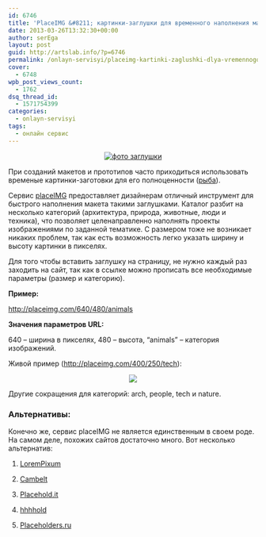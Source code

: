 ```yaml
---
id: 6746
title: 'PlaceIMG &#8211; картинки-заглушки для временного наполнения макетов'
date: 2013-03-26T13:32:30+00:00
author: serEga
layout: post
guid: http://artslab.info/?p=6746
permalink: /onlayn-servisyi/placeimg-kartinki-zaglushki-dlya-vremennogo-napolneniya-maketov/
cover:
  - 6748
wpb_post_views_count:
  - 1762
dsq_thread_id:
  - 1571754399
categories:
  - onlayn-servisyi
tags:
  - онлайн сервис
---
```

<center>
  <a href="http://googledrive.com/host/0B9lHVSSSdxdxd0hjdUdmRzY3Tjg/riba_dlya_maketa.jpg"><img src="http://googledrive.com/host/0B9lHVSSSdxdxd0hjdUdmRzY3Tjg/riba_dlya_maketa-300x188.jpg" alt="фото заглушки" class="aligncenter size-medium wp-image-6747" srcset="http://googledrive.com/host/0B9lHVSSSdxdxd0hjdUdmRzY3Tjg/riba_dlya_maketa-300x188.jpg 300w, http://googledrive.com/host/0B9lHVSSSdxdxd0hjdUdmRzY3Tjg/riba_dlya_maketa.jpg 925w" sizes="(max-width: 300px) 100vw, 300px" /></a>
</center>

При созданий макетов и прототипов часто приходиться использовать временые картинки-заготовки для его полноценности (<a href="ru.wikipedia.org/wiki/Рыба_(заготовка)" target="">рыба</a>).

Сервис <a href="http://placeimg.com/" target="_blank">placeIMG</a> предоставляет дизайнерам отличный инструмент для быстрого наполнения макета такими заглушками. Каталог разбит на несколько категорий (архитектура, природа, животные, люди и техника), что позволяет целенаправленно наполнять проекты изображениями по заданной тематике. С размером тоже не возникает никаких проблем, так как есть возможность легко указать ширину и высоту картинки в пикселях.

<!--more-->

Для того чтобы вставить заглушку на страницу, не нужно каждый раз заходить на сайт, так как в ссылке можно прописать все необходимые параметры (размер и категорию).

**Пример:**

http://placeimg.com/640/480/animals

**Значения параметров URL:**

640 &#8211; ширина в пикселях, 480 &#8211; высота, &#8220;animals&#8221; &#8211; категория изображений.

Живой пример (http://placeimg.com/400/250/tech):

<center>
  <img src="http://placeimg.com/400/250/tech" />
</center>

Другие сокращения для категорий: arch, people, tech и nature.

### Альтернативы:

Конечно же, сервис placeIMG не является единственным в своем роде. На самом деле, похожих сайтов достаточно много. Вот несколько альтернатив:

1. [LoremPixum](http://artslab.info/onlayn-servisyi/lorempixum-generator-sluchainih-kartinok-dlya-maketov/)

2. <a href="http://cambelt.co/" target="_blank">Cambelt</a>

3. <a href="http://placehold.it/" target="_blank">Placehold.it</a>

4. <a href="http://hhhhold.com/" target="_blank">hhhhold</a>

5. <a href="http://www.placeholders.ru/" target="_blank">Placeholders.ru</a>